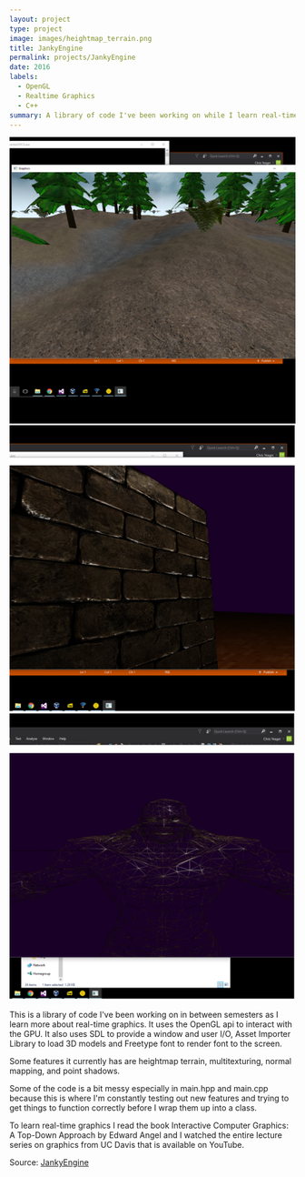 ```yaml
---
layout: project
type: project
image: images/heightmap_terrain.png
title: JankyEngine
permalink: projects/JankyEngine
date: 2016
labels:
  - OpenGL
  - Realtime Graphics
  - C++
summary: A library of code I've been working on while I learn real-time graphics.
---
```


<img class="ui medium right floated rounded image" src="../images/heightmap_terrain.png">
<img class="ui medium right floated rounded image" src="../images/normal_mapping.png">
<img class="ui medium right floated rounded image" src="../images/wireframe_mesh.png">

This is a library of code I've been working on in between semesters as I learn more about real-time graphics. It uses the OpenGL api to interact with the GPU. It also uses SDL to provide a window and user I/O, Asset Importer Library to load 3D models and Freetype font to render font to the screen.

Some features it currently has are heightmap terrain, multitexturing, normal mapping, and point shadows.

Some of the code is a bit messy especially in main.hpp and main.cpp because this is where I'm constantly testing out new features and trying to get things to function correctly before I wrap them up into a class.

To learn real-time graphics I read the book Interactive Computer Graphics: A Top-Down Approach by Edward Angel and I watched the entire lecture series on graphics from UC Davis that is available on YouTube.


Source: <a href="https://github.com//cgyeager/JankyEngine"><i class="large github icon"></i>JankyEngine</a>
